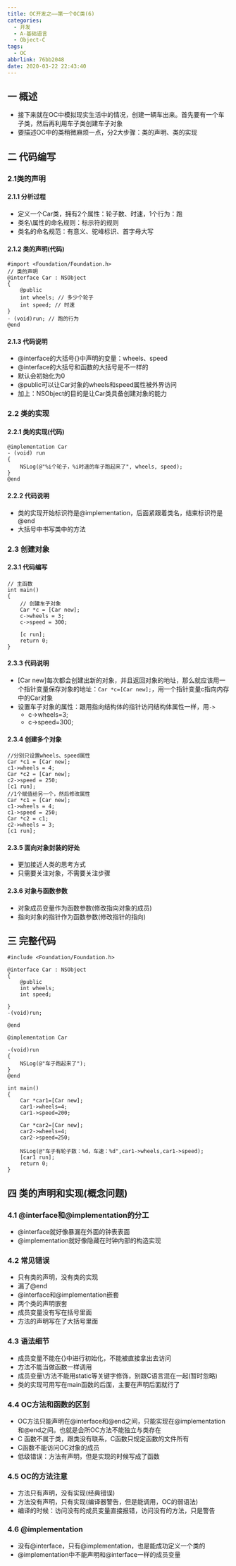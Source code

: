```yaml
---
title: OC开发之——第一个OC类(6)
categories:
  - 开发
  - A-基础语言
  - Object-C
tags:
  - OC
abbrlink: 76bb2048
date: 2020-03-22 22:43:40
---
```

## 一 概述

* 接下来就在OC中模拟现实生活中的情况，创建一辆车出来。首先要有一个车子类，然后再利用车子类创建车子对象
* 要描述OC中的类稍微麻烦一点，分2大步骤：类的声明、类的实现

<!--more-->

## 二 代码编写

### 2.1类的声明

#### 2.1.1 分析过程

* 定义一个Car类，拥有2个属性：轮子数、时速，1个行为：跑
* 类名\属性的命名规则：标示符的规则
* 类名的命名规范：有意义、驼峰标识、首字母大写

#### 2.1.2 类的声明(代码)

```
#import <Foundation/Foundation.h>
// 类的声明
@interface Car : NSObject
{
    @public
    int wheels; // 多少个轮子
    int speed; // 时速
}
- (void)run; // 跑的行为
@end
```

#### 2.1.3 代码说明

* @interface的大括号{}中声明的变量：wheels、speed
* @interface的大括号和函数的大括号是不一样的
* 默认会初始化为0
* @public可以让Car对象的wheels和speed属性被外界访问
* 加上：NSObject的目的是让Car类具备创建对象的能力

### 2.2 类的实现

#### 2.2.1 类的实现(代码)

```
@implementation Car
- (void) run
{
    NSLog(@"%i个轮子，%i时速的车子跑起来了", wheels, speed);
}
@end
```

#### 2.2.2 代码说明

* 类的实现开始标识符是@implementation，后面紧跟着类名，结束标识符是@end
* 大括号中书写类中的方法

### 2.3 创建对象

#### 2.3.1 代码编写

```
// 主函数
int main()
{
    // 创建车子对象
    Car *c = [Car new];
    c->wheels = 3;
    c->speed = 300;
    
    [c run];
    return 0;
}
```

#### 2.3.3 代码说明

* [Car new]每次都会创建出新的对象，并且返回对象的地址，那么就应该用一个指针变量保存对象的地址：`Car *c=[Car new];`，用一个指针变量c指向内存中的Car对象
* 设置车子对象的属性：跟用指向结构体的指针访问结构体属性一样，用`->`
  - c->wheels=3;
  - c->speed=300;

#### 2.3.4 创建多个对象

```
//分别只设置wheels、speed属性
Car *c1 = [Car new];
c1->wheels = 4;
Car *c2 = [Car new];
c2->speed = 250;
[c1 run];
//1个赋值给另一个，然后修改属性
Car *c1 = [Car new];
c1->wheels = 4;
c1->speed = 250;
Car *c2 = c1;
c2->wheels = 3;
[c1 run];
```
#### 2.3.5 面向对象封装的好处

* 更加接近人类的思考方式
* 只需要关注对象，不需要关注步骤

#### 2.3.6 对象与函数参数

* 对象成员变量作为函数参数(修改指向对象的成员)
* 指向对象的指针作为函数参数(修改指针的指向)

## 三 完整代码

```
#include <Foundation/Foundation.h>

@interface Car : NSObject
{
    @public
    int wheels;
    int speed;
    
}
-(void)run;

@end

@implementation Car

-(void)run
{
    NSLog(@"车子跑起来了");
}
@end

int main()
{
    Car *car1=[Car new];
    car1->wheels=4;
    car1->speed=200;
    
    Car *car2=[Car new];
    car2->wheels=4;
    car2->speed=250;
    
    NSLog(@"车子有轮子数：%d，车速：%d",car1->wheels,car1->speed);
    [car1 run];
    return 0;
}
```

## 四 类的声明和实现(概念问题)

### 4.1 @interface和@implementation的分工

* @interface就好像暴漏在外面的钟表表面
* @implementation就好像隐藏在时钟内部的构造实现

### 4.2 常见错误

* 只有类的声明，没有类的实现
* 漏了@end
* @interface和@implementation嵌套
* 两个类的声明嵌套
* 成员变量没有写在括号里面
* 方法的声明写在了大括号里面

### 4.3 语法细节

* 成员变量不能在{}中进行初始化，不能被直接拿出去访问
* 方法不能当做函数一样调用
* 成员变量\方法不能用static等关键字修饰，别跟C语言混在一起(暂时忽略)
* 类的实现可用写在main函数的后面，主要在声明后面就行了

### 4.4 OC方法和函数的区别

* OC方法只能声明在@interface和@end之间，只能实现在@implementation和@end之间。也就是会所OC方法不能独立与类存在
* C 函数不属于类，跟类没有联系，C函数只规定函数的文件所有
* C函数不能访问OC对象的成员
* 低级错误：方法有声明，但是实现的时候写成了函数

### 4.5 OC的方法注意

* 方法只有声明，没有实现(经典错误)
* 方法没有声明，只有实现(编译器警告，但是能调用，OC的弱语法)
* 编译的时候：访问没有的成员变量直接报错，访问没有的方法，只是警告

### 4.6 @implementation

* 没有@interface，只有@implementation，也是能成功定义一个类的
* @implementation中不能声明和@interface一样的成员变量
